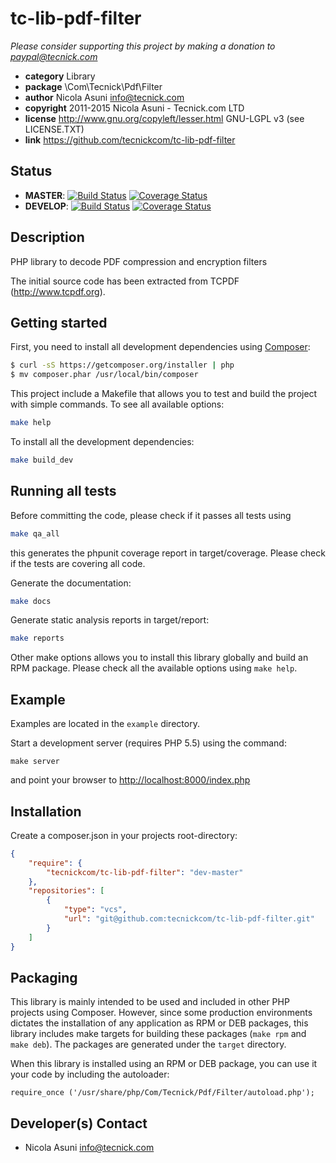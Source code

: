 # tc-lib-pdf-filter

*Please consider supporting this project by making a donation to <paypal@tecnick.com>*

* **category**    Library
* **package**     \Com\Tecnick\Pdf\Filter
* **author**      Nicola Asuni <info@tecnick.com>
* **copyright**   2011-2015 Nicola Asuni - Tecnick.com LTD
* **license**     http://www.gnu.org/copyleft/lesser.html GNU-LGPL v3 (see LICENSE.TXT)
* **link**        https://github.com/tecnickcom/tc-lib-pdf-filter

## Status
* **MASTER**: [![Build Status](https://secure.travis-ci.org/tecnickcom/tc-lib-pdf-filter.png?branch=master)](https://travis-ci.org/tecnickcom/tc-lib-pdf-filter?branch=master)
[![Coverage Status](https://coveralls.io/repos/tecnickcom/tc-lib-pdf-filter/badge.svg?branch=master&service=github)](https://coveralls.io/github/tecnickcom/tc-lib-pdf-filter?branch=master)
* **DEVELOP**: [![Build Status](https://secure.travis-ci.org/tecnickcom/tc-lib-pdf-filter.png?branch=develop)](https://travis-ci.org/tecnickcom/tc-lib-pdf-filter?branch=develop)
[![Coverage Status](https://coveralls.io/repos/tecnickcom/tc-lib-pdf-filter/badge.svg?branch=develop&service=github)](https://coveralls.io/github/tecnickcom/tc-lib-pdf-filter?branch=develop)


## Description

PHP library to decode PDF compression and encryption filters

The initial source code has been extracted from TCPDF (<http://www.tcpdf.org>).


## Getting started

First, you need to install all development dependencies using [Composer](https://getcomposer.org/):

```bash
$ curl -sS https://getcomposer.org/installer | php
$ mv composer.phar /usr/local/bin/composer
```

This project include a Makefile that allows you to test and build the project with simple commands.
To see all available options:

```bash
make help
```

To install all the development dependencies:

```bash
make build_dev
```

## Running all tests

Before committing the code, please check if it passes all tests using

```bash
make qa_all
```
this generates the phpunit coverage report in target/coverage.
Please check if the tests are covering all code.

Generate the documentation:

```bash
make docs
```

Generate static analysis reports in target/report:

```bash
make reports
```

Other make options allows you to install this library globally and build an RPM package.
Please check all the available options using `make help`.


## Example

Examples are located in the `example` directory.

Start a development server (requires PHP 5.5) using the command:

```
make server
```

and point your browser to <http://localhost:8000/index.php>


## Installation

Create a composer.json in your projects root-directory:

```json
{
    "require": {
        "tecnickcom/tc-lib-pdf-filter": "dev-master"
    },
    "repositories": [
        {
            "type": "vcs",
            "url": "git@github.com:tecnickcom/tc-lib-pdf-filter.git"
        }
    ]
}
```


## Packaging

This library is mainly intended to be used and included in other PHP projects using Composer.
However, since some production environments dictates the installation of any application as RPM or DEB packages,
this library includes make targets for building these packages (`make rpm` and `make deb`).
The packages are generated under the `target` directory.

When this library is installed using an RPM or DEB package, you can use it your code by including the autoloader:
```
require_once ('/usr/share/php/Com/Tecnick/Pdf/Filter/autoload.php');
```


## Developer(s) Contact

* Nicola Asuni <info@tecnick.com>
